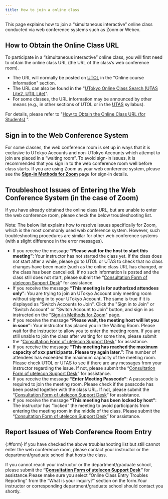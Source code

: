 ```yaml
--- 
title: How to join a online class
---
```


This page explains how to join a “simultaneous interactive” online class conducted via web conference systems such as Zoom or Webex. 

## How to Obtain the Online Class URL
To participate in a “simultaneous interactive” online class, you will first need to obtain the online class URL (the URL of the class’s web conference room).
 
* The URL will normally be posted on [UTOL](https://utol.ecc.u-tokyo.ac.jp/) in the "Online course information" section.
* The URL can also be found in the "[UTokyo Online Class Search (UTAS Lite2, UTIL Lite)](https://utelecon-directory.adm.u-tokyo.ac.jp/)".
* For some classes, the URL information may be announced by other means (e.g., in other sections of  UTOL or in the [UTAS](https://utas.adm.u-tokyo.ac.jp/campusweb/campusportal.do) syllabus).

For details, please refer to "[How to Obtain the Online Class URL (for Students)](/en/oc/url) ".


## Sign in to the Web Conference System

For some classes, the web conference room is set up in ways that it is exclusive to UTokyo Accounts and non-UTokyo Accounts which attempt to join are placed in a “waiting room”. 
To avoid sign-in issues, it is recommended that you sign in to the web conference room well before class starts. 
If you are using Zoom as your web conference system, please see the **[Sign-in Methods for Zoom](/en/zoom/zoom_signin)** page for sign-in details.

## Troubleshoot Issues of Entering the Web Conference System (in the case of Zoom)
If you have already obtained the online class URL, but are unable to enter the web conference room, please check the below troubleshooting list.

Note: The below list explains how to resolve issues specifically for Zoom, which is the most commonly used web conference system. However, such troubleshooting procedures are similar for other web conference systems (with a slight difference in the error messages). 

- If you receive the message **“Please wait for the host to start this meeting”**: Your instructor has not started the class yet. If the class does not start after a while, please go to UTOL or UTAS to check that no class changes have been made (such as the online class URL has changed, or the class has been cancelled). If no such information is posted and the class still does not start, please submit the “[Consultation Form of utelecon Support Desk](#form)” for assistance.
- If you receive the message **“This meeting is for authorized attendees only”**: You are trying to join an UTokyo Account only meeting room without signing in to your UTokyo Account. The same is true if it is displayed as "Switch Accounts to Join". Click the "Sign in to Join" or "Switch Account" or "Switch Account to Join" button, and sign in as instructed on the "[Sign-in Methods for Zoom](/en/zoom/zoom_signin)" page.
- If you receive the message **“Please wait, the meeting host will let you in soon”**: Your instructor has placed you in the Waiting Room. Please wait for the instructor to allow you to enter the meeting room. If you are still unable to join the class after waiting for some time, please submit the “[Consultation Form of utelecon Support Desk](#form)” for assistance.
- If you receive the message **“This meeting has reached the maximum capacity of xxx participants. Please try again later.”**: The number of attendees has exceeded the maximum capacity of the meeting room. Please check UTOL or UTAS to see if there are any messages from your instructor regarding the issue. If not, please submit the “[Consultation Form of utelecon Support Desk](#form)” for assistance.
- If you receive the message **“Enter Meeting Passcode”**: A passcode is required to join the meeting room. Please check if the passcode has been posted together with the class URL. If not, please submit the “[Consultation Form of utelecon Support Desk](#form)” for assistance.
- If you receive the message **“This meeting has been locked by host”**: The instructor has “locked” the meeting to avoid participants from entering the meeting room in the middle of the class. Please submit the “[Consultation Form of utelecon Support Desk](#form)” for assistance.


## Report Issues of Web Conference Room Entry
{:#form}
If you have checked the above troubleshooting list but still cannot enter the web conference room, please contact your instructor or the department/graduate school that hosts the class. 

If you cannot reach your instructor or the department/graduate school, please submit the **“[Consultation Form of utelecon Support Desk](https://forms.gle/AQevtbkCgRvn6wc39)”** for assistance.Please make sure you select “Online Class Entry Troubles Reporting” from the “What is your inquiry?” section on the form.Your instructor or corresponding department/graduate school should contact you shortly.






